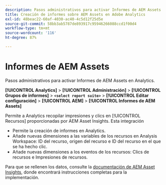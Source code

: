 ```yaml
---
description: Pasos administrativos para activar Informes de AEM Assets en Analytics.
title: Creación de informes sobre AEM Assets en Adobe Analytics
exl-id: 48beac22-60af-4030-ac40-4c5d12f25d5e
source-git-commit: 58bb3ab5787de893917c95946266088ccd1f00d4
workflow-type: tm+mt
source-wordcount: '116'
ht-degree: 87%

---
```


# Informes de AEM Assets

Pasos administrativos para activar Informes de AEM Assets en Analytics.

**[!UICONTROL Analytics]** > **[!UICONTROL Administración]** > **[!UICONTROL Grupos de informes]** > **`<select report suite>`** > **[!UICONTROL Editar configuración]** > **[!UICONTROL AEM]** > **[!UICONTROL Informes de AEM Assets]**

Permite a Analytics recopilar impresiones y clics en [!UICONTROL Recursos] proporcionadas por AEM Asset Insights. Esta integración

* Permite la creación de informes en Analytics.
* Añade nuevas dimensiones a las variables de los recursos en Analysis Workspace: ID del recurso, origen del recurso e ID del recurso en el que se ha hecho clic.
* Añade nuevas dimensiones a los eventos de los recursos: Clics de recursos e Impresiones de recursos.

Para que se rellenen los datos, consulte la [documentación de AEM Asset Insights](https://experienceleague.adobe.com/docs/experience-manager-cloud-service/assets/manage/assets-insights.html?lang=es), donde encontrará instrucciones completas para la implementación.
